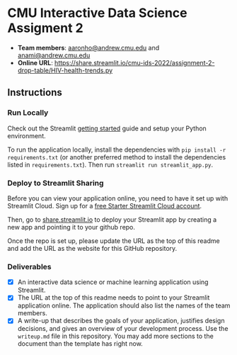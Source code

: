 # CMU Interactive Data Science Assigment 2

* **Team members**: aaronho@andrew.cmu.edu and anami@andrew.cmu.edu 
* **Online URL**: https://share.streamlit.io/cmu-ids-2022/assignment-2-drop-table/HIV-health-trends.py

## Instructions

### Run Locally

Check out the Streamlit [getting started](https://docs.streamlit.io/en/stable/getting_started.html) guide and setup your Python environment.

To run the application locally, install the dependencies with `pip install -r requirements.txt` (or another preferred method to install the dependencies listed in `requirements.txt`). Then run `streamlit run streamlit_app.py`.

### Deploy to Streamlit Sharing

Before you can view your application online, you need to have it set up with Streamlit Cloud. 
Sign up for a [free Starter Streamlit Cloud account](https://streamlit.io/cloud). 

Then, go to [share.streamlit.io](https://share.streamlit.io) to deploy your Streamlit app by creating a new app and pointing it to your github repo.

Once the repo is set up, please update the URL as the top of this readme and add the URL as the website for this GitHub repository.

### Deliverables

- [X] An interactive data science or machine learning application using Streamlit.
- [X] The URL at the top of this readme needs to point to your Streamlit application online. The application should also list the names of the team members. 
- [X] A write-up that describes the goals of your application, justifies design decisions, and gives an overview of your development process. Use the `writeup.md` file in this repository. You may add more sections to the document than the template has right now.
